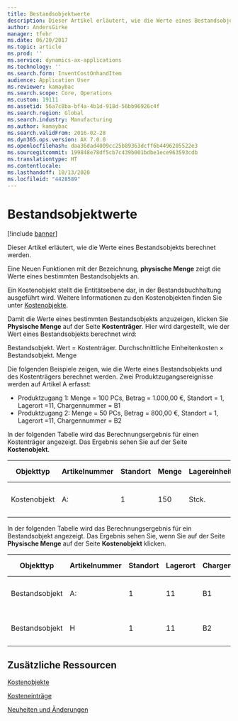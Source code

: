 ```yaml
---
title: Bestandsobjektwerte
description: Dieser Artikel erläutert, wie die Werte eines Bestandsobjekts berechnet werden.
author: AndersGirke
manager: tfehr
ms.date: 06/20/2017
ms.topic: article
ms.prod: ''
ms.service: dynamics-ax-applications
ms.technology: ''
ms.search.form: InventCostOnhandItem
audience: Application User
ms.reviewer: kamaybac
ms.search.scope: Core, Operations
ms.custom: 19111
ms.assetid: 56a7c8ba-bf4a-4b1d-918d-56bb96926c4f
ms.search.region: Global
ms.search.industry: Manufacturing
ms.author: kamaybac
ms.search.validFrom: 2016-02-28
ms.dyn365.ops.version: AX 7.0.0
ms.openlocfilehash: daa36dad4009cc25b89363dcff6b4496205522e3
ms.sourcegitcommit: 199848e78df5cb7c439b001bdbe1ece963593cdb
ms.translationtype: HT
ms.contentlocale: 
ms.lasthandoff: 10/13/2020
ms.locfileid: "4428589"
---
```

# <a name="inventory-object-values"></a>Bestandsobjektwerte

[!include [banner](../includes/banner.md)]

Dieser Artikel erläutert, wie die Werte eines Bestandsobjekts berechnet werden. 

Eine Neuen Funktionen mit der Bezeichnung, **physische Menge** zeigt die Werte eines bestimmten Bestandsobjekts an. 

Ein Kostenobjekt stellt die Entitätsebene dar, in der Bestandsbuchhaltung ausgeführt wird. Weitere Informationen zu den Kostenobjekten finden Sie unter [Kostenobjekte](cost-object.md). 

Damit die Werte eines bestimmten Bestandsobjekts anzuzeigen, klicken Sie **Physische Menge** auf der Seite **Kostenträger**. Hier wird dargestellt, wie der Wert eines Bestandsobjekts berechnet wird: 

Bestandsobjekt. Wert = Kostenträger. Durchschnittliche Einheitenkosten × Bestandsobjekt. Menge 

Die folgenden Beispiele zeigen, wie die Werte eines Bestandsobjekts und des Kostenträgers berechnet werden. Zwei Produktzugangsereignisse werden auf Artikel A erfasst:

-   Produktzugang 1: Menge = 100 PCs, Betrag = 1.000,00 €, Standort = 1, Lagerort =11, Chargennummer = B1
-   Produktzugang 2: Menge = 50 PCs, Betrag = 800,00 €, Standort = 1, Lagerort =11, Chargennummer = B2

In der folgenden Tabelle wird das Berechnungsergebnis für einen Kostenträger angezeigt. Das Ergebnis sehen Sie auf der Seite **Kostenobjekt**.

<table style="width:100%;">
<colgroup>
<col width="14%" />
<col width="14%" />
<col width="14%" />
<col width="14%" />
<col width="14%" />
<col width="14%" />
<col width="14%" />
</colgroup>
<thead>
<tr class="header">
<th>Objekttyp</th>
<th>Artikelnummer</th>
<th>Standort</th>
<th>Menge</th>
<th>Lagereinheit</th>
<th>Wert</th>
<th>Durchschnittliche Einheitenkosten</th>
</tr>
</thead>
<tbody>
<tr class="odd">
<td>Kostenobjekt</td>
<td>A:</td>
<td>1</td>
<td>150</td>
<td>Stck.</td>
<td><p>1800,00 €</p></td>
<td><p>12,00 €</p></td>
</tr>
</tbody>
</table>

In der folgenden Tabelle wird das Berechnungsergebnis für ein Bestandsobjekt angezeigt. Das Ergebnis sehen Sie, wenn Sie auf der Seite **Physische Menge** auf der Seite **Kostenobjekt** klicken.

<table style="width:100%;">
<colgroup>
<col width="11%" />
<col width="11%" />
<col width="11%" />
<col width="11%" />
<col width="11%" />
<col width="11%" />
<col width="11%" />
<col width="11%" />
<col width="11%" />
</colgroup>
<thead>
<tr class="header">
<th>Objekttyp</th>
<th>Artikelnummer</th>
<th>Standort</th>
<th>Lagerort</th>
<th>Chargennummer</th>
<th>Menge</th>
<th>Lagereinheit</th>
<th>Wert</th>
<th>Durchschnittliche Einheitenkosten</th>
</tr>
</thead>
<tbody>
<tr class="odd">
<td>Bestandsobjekt</td>
<td>A:</td>
<td>1</td>
<td>11</td>
<td>B1</td>
<td>100</td>
<td>Stck.</td>
<td><p>1200,00 €</p></td>
<td><p>12,00 €</p></td>
</tr>
<tr class="even">
<td>Bestandsobjekt</td>
<td>H</td>
<td>1</td>
<td>11</td>
<td>B2</td>
<td>50</td>
<td>Stck.</td>
<td><p>600,00 €</p></td>
<td><p>12,00 €</p></td>
</tr>
</tbody>
</table>



<a name="additional-resources"></a>Zusätzliche Ressourcen
--------

[Kostenobjekte](cost-object.md)

[Kosteneinträge](cost-entries.md)

[Neuheiten und Änderungen](../../fin-and-ops/get-started/whats-new-changed.md)



